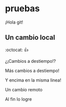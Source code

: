 # pruebas

¡Hola git!

## Un cambio local
:octocat: :+1:


¿¡Cambios a destiempo!?

Más cambios a destiempo!

Y encima en la misma linea!

Un cambio remoto

Al fin lo logre
